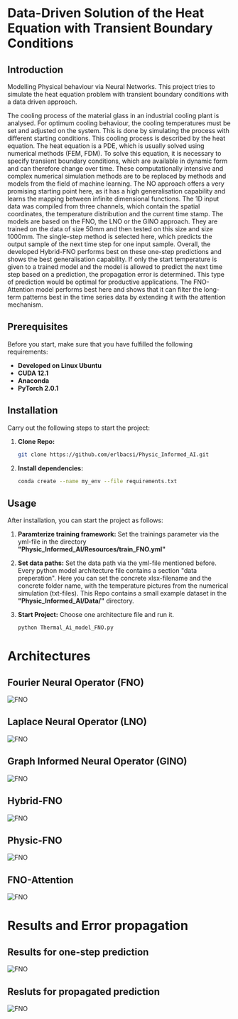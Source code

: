 # Data-Driven Solution of the Heat Equation with Transient Boundary Conditions

## Introduction
Modelling Physical behaviour via Neural Networks. This project tries to simulate the heat equation problem with transient boundary conditions with a data driven approach. 

The cooling process of the material glass in an industrial cooling plant is analysed. For optimum cooling behaviour, the cooling temperatures must be set and adjusted on the system. This is done by simulating the process with different starting conditions. This cooling process is described by the heat equation.
The heat equation is a PDE, which is usually solved using numerical methods (FEM, FDM). To solve this equation, it is necessary to specify transient boundary conditions, which are available in dynamic form and can therefore change over time. These computationally intensive and complex numerical simulation methods are to be replaced by methods and models from the field of machine learning. The NO approach offers a very promising starting point here, as it has a high generalisation capability and learns the mapping between infinite dimensional functions. The 1D input data was compiled from three channels, which contain the spatial coordinates, the temperature distribution and the current time stamp. The models are based on the FNO, the LNO or the GINO approach. They are trained on the data of size 50mm and then tested on this size and size 1000mm. The single-step method is selected here, which predicts the output sample of the next time step for one input sample. Overall, the developed Hybrid-FNO performs best on these one-step predictions and shows the best generalisation capability. If only the start temperature is given to a trained model and the model is allowed to predict the next time step based on a prediction, the propagation error is determined. This type of prediction would be optimal for productive applications. The FNO-Attention model performs best here and shows that it can filter the long-term patterns best in the time series data by extending it with the attention mechanism.

## Prerequisites
Before you start, make sure that you have fulfilled the following requirements:
- **Developed on Linux Ubuntu**
- **CUDA 12.1**
- **Anaconda**
- **PyTorch 2.0.1**

## Installation
Carry out the following steps to start the project:

1. **Clone Repo:**
    ```bash
    git clone https://github.com/erlbacsi/Physic_Informed_AI.git
    ```

2. **Install dependencies:**
    ```bash
    conda create --name my_env --file requirements.txt
    ```

## Usage
After installation, you can start the project as follows:

1. **Paramterize training framework:**
    Set the trainings parameter via the yml-file in the directory __"Physic_Informed_AI/Resources/train_FNO.yml"__

2. **Set data paths:**
    Set the data path via the yml-file mentioned before. Every python model architecture file contains a section "data preperation". Here you can set the concrete xlsx-filename and the concrete folder name, with the temperature pictures from the numerical simulation (txt-files). This Repo contains a small example dataset in the __"Physic_Informed_AI/Data/"__ directory.

3. **Start Project:** 
    Choose one architecture file and run it.
    ```bash
    python Thermal_Ai_model_FNO.py
    ```



# Architectures

## Fourier Neural Operator (FNO)
![FNO](Architektur_Bilder/FNO_Architektur.png)

## Laplace Neural Operator (LNO)
![FNO](Architektur_Bilder/LNO_Architektur.png)

## Graph Informed Neural Operator (GINO)
![FNO](Architektur_Bilder/GINO.png)

## Hybrid-FNO
![FNO](Architektur_Bilder/Hybrid_FNO_Overview.png)

## Physic-FNO
![FNO](Architektur_Bilder/PINO_overview.png)

## FNO-Attention
![FNO](Architektur_Bilder/FNO_attention_overview.png)

# Results and Error propagation
## Results for one-step prediction
![FNO](Architektur_Bilder/Loss_step.png)

## Resluts for propagated prediction
![FNO](Architektur_Bilder/Loss_prop.png)